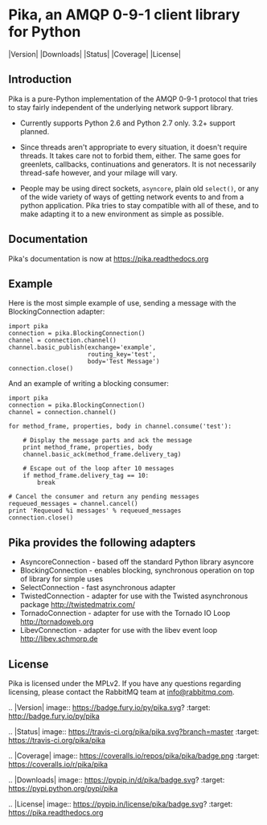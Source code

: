 # Pika, an AMQP 0-9-1 client library for Python

|Version| |Downloads| |Status| |Coverage| |License|

## Introduction
Pika is a pure-Python implementation of the AMQP 0-9-1 protocol that tries
to stay fairly independent of the underlying network support library.

 * Currently supports Python 2.6 and Python 2.7 only. 3.2+ support planned.

 * Since threads aren't appropriate to every situation, it doesn't
   require threads. It takes care not to forbid them, either. The same
   goes for greenlets, callbacks, continuations and generators. It is
   not necessarily thread-safe however, and your milage will vary.

 * People may be using direct sockets, `asyncore`, plain old `select()`,
   or any of the wide variety of ways of getting network events to and from a
   python application. Pika tries to stay compatible with all of these, and to
   make adapting it to a new environment as simple as possible.

## Documentation
Pika's documentation is now at https://pika.readthedocs.org

## Example
Here is the most simple example of use, sending a message with the BlockingConnection adapter:

    import pika
    connection = pika.BlockingConnection()
    channel = connection.channel()
    channel.basic_publish(exchange='example',
                          routing_key='test',
                          body='Test Message')
    connection.close()

And an example of writing a blocking consumer:

    import pika
    connection = pika.BlockingConnection()
    channel = connection.channel()

    for method_frame, properties, body in channel.consume('test'):

        # Display the message parts and ack the message
        print method_frame, properties, body
        channel.basic_ack(method_frame.delivery_tag)

        # Escape out of the loop after 10 messages
        if method_frame.delivery_tag == 10:
            break

    # Cancel the consumer and return any pending messages
    requeued_messages = channel.cancel()
    print 'Requeued %i messages' % requeued_messages
    connection.close()

## Pika provides the following adapters
 * AsyncoreConnection - based off the standard Python library asyncore
 * BlockingConnection - enables blocking, synchronous operation on top of
                        library for simple uses
 * SelectConnection   - fast asynchronous adapter
 * TwistedConnection  - adapter for use with the Twisted asynchronous package http://twistedmatrix.com/
 * TornadoConnection  - adapter for use with the Tornado IO Loop http://tornadoweb.org
 * LibevConnection    - adapter for use with the libev event loop http://libev.schmorp.de

## License
Pika is licensed under the MPLv2. If you have any questions regarding licensing,
please contact the RabbitMQ team at <info@rabbitmq.com>.


.. |Version| image:: https://badge.fury.io/py/pika.svg?
   :target: http://badge.fury.io/py/pika

.. |Status| image:: https://travis-ci.org/pika/pika.svg?branch=master
   :target: https://travis-ci.org/pika/pika

.. |Coverage| image:: https://coveralls.io/repos/pika/pika/badge.png
   :target: https://coveralls.io/r/pika/pika
  
.. |Downloads| image:: https://pypip.in/d/pika/badge.svg?
   :target: https://pypi.python.org/pypi/pika
   
.. |License| image:: https://pypip.in/license/pika/badge.svg?
   :target: https://pika.readthedocs.org
